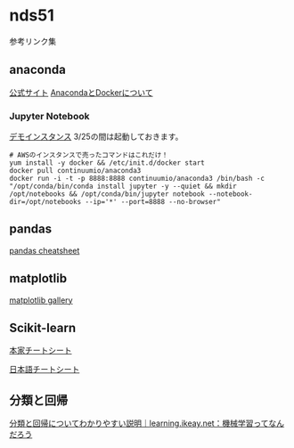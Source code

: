 # nds51
参考リンク集

## anaconda
[公式サイト](https://www.continuum.io/downloads)
[AnacondaとDockerについて](https://www.continuum.io/blog/developer-blog/anaconda-and-docker-better-together-reproducible-data-science)

### Jupyter Notebook
[デモインスタンス](http://52.199.199.242:8888/?token=82bd6370fe3dcc8e72f420c6d697e38b933c261fdbf5ea51)
3/25の間は起動しておきます。

```
# AWSのインスタンスで売ったコマンドはこれだけ！
yum install -y docker && /etc/init.d/docker start
docker pull continuumio/anaconda3
docker run -i -t -p 8888:8888 continuumio/anaconda3 /bin/bash -c "/opt/conda/bin/conda install jupyter -y --quiet && mkdir /opt/notebooks && /opt/conda/bin/jupyter notebook --notebook-dir=/opt/notebooks --ip='*' --port=8888 --no-browser"
```

## pandas
[pandas cheatsheet](https://github.com/pandas-dev/pandas/blob/master/doc/cheatsheet/Pandas_Cheat_Sheet.pdf)

## matplotlib
[matplotlib gallery](http://matplotlib.org/gallery.html)

## Scikit-learn
[本家チートシート](http://scikit-learn.org/stable/tutorial/machine_learning_map/)

[日本語チートシート](https://raw.githubusercontent.com/sakapun/nds51/master/scikit-learn%E6%97%A5%E6%9C%AC%E8%AA%9E%E5%8C%96%E3%83%81%E3%83%BC%E3%83%88%E3%82%B7%E3%83%BC%E3%83%88.jpg)


## 分類と回帰
[分類と回帰についてわかりやすい説明｜learning.ikeay.net：機械学習ってなんだろう](http://learning.ikeay.net/entry/2016/05/02/200503)